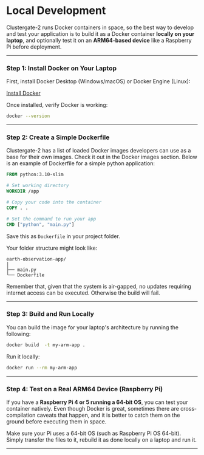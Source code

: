 # Local Development

Clustergate-2 runs Docker containers in space, so the best way to develop and test your application is to build it as a Docker container **locally on your laptop**, and optionally test it on an **ARM64-based device** like a Raspberry Pi before deployment.

---

### Step 1: Install Docker on Your Laptop

First, install Docker Desktop (Windows/macOS) or Docker Engine (Linux):

[Install Docker](https://docs.docker.com/get-docker/)

Once installed, verify Docker is working:

```bash
docker --version
```

---

### Step 2: Create a Simple Dockerfile

Clustergate-2 has a list of loaded Docker images developers can use as a base for their own images. Check it out in the Docker images section. Below is an example of Dockerfile for a simple python application:

```Dockerfile
FROM python:3.10-slim

# Set working directory
WORKDIR /app

# Copy your code into the container
COPY . .

# Set the command to run your app
CMD ["python", "main.py"]
```

Save this as `Dockerfile` in your project folder.

Your folder structure might look like:

```
earth-observation-app/
│
├── main.py
└── Dockerfile
```

Remember that, given that the system is air-gapped, no updates requiring internet access can be executed. Otherwise the build will fail.

---

### Step 3: Build and Run Locally 

You can build the image for your laptop's architecture by running the following:

```bash
docker build  -t my-arm-app .
```

Run it locally:

```bash
docker run --rm my-arm-app
```


---

### Step 4: Test on a Real ARM64 Device (Raspberry Pi)

If you have a **Raspberry Pi 4 or 5 running a 64-bit OS**, you can test your container natively. Even though Docker is great, sometimes there are cross-compilation caveats that happen, and it is better to catch them on the ground before executing them in space. 

Make sure your Pi uses a 64-bit OS (such as Raspberry Pi OS 64-bit). Simply transfer the files to it, rebuild it as done locally on a laptop and run it. 


---
